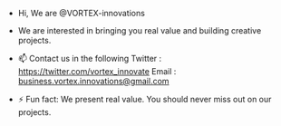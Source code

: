 - Hi, We are @VORTEX-innovations
- We are interested in bringing you real value and building creative projects.

  

- 📫 Contact us in the following
  Twitter : https://twitter.com/vortex_innovate
  Email : business.vortex.innovations@gmail.com

- ⚡ Fun fact: We present real value.
You should never miss out on our projects.

<!---
VORTEX-innovations/VORTEX-innovations is a ✨ special ✨ repository because its `README.md` (this file) appears on your GitHub profile.
You can click the Preview link to take a look at your changes.
--->
